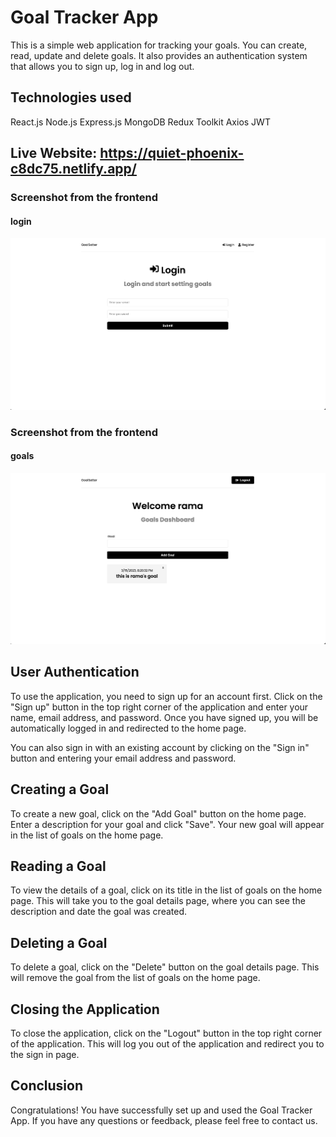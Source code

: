 # Goal Tracker App

This is a simple web application for tracking your goals. You can create, read, update and delete goals. It also provides an authentication system that allows you to sign up, log in and log out.

## Technologies used

React.js
Node.js
Express.js
MongoDB
Redux Toolkit
Axios
JWT

## Live Website: https://quiet-phoenix-c8dc75.netlify.app/

### Screenshot from the frontend
#### login
![Screenshot of Application](https://github.com/almarzouk/frontend/blob/main/Screenshot%202023-03-18%20at%2013.56.29.png)


### Screenshot from the frontend
#### goals
![Screenshot of Application](https://github.com/almarzouk/frontend/blob/main/Screenshot%202023-03-18%20at%2013.56.45.png)

## User Authentication

To use the application, you need to sign up for an account first. Click on the "Sign up" button in the top right corner of the application and enter your name, email address, and password. Once you have signed up, you will be automatically logged in and redirected to the home page.

You can also sign in with an existing account by clicking on the "Sign in" button and entering your email address and password.

## Creating a Goal

To create a new goal, click on the "Add Goal" button on the home page. Enter a description for your goal and click "Save". Your new goal will appear in the list of goals on the home page.

## Reading a Goal

To view the details of a goal, click on its title in the list of goals on the home page. This will take you to the goal details page, where you can see the description and date the goal was created.

## Deleting a Goal

To delete a goal, click on the "Delete" button on the goal details page. This will remove the goal from the list of goals on the home page.

## Closing the Application

To close the application, click on the "Logout" button in the top right corner of the application. This will log you out of the application and redirect you to the sign in page.

## Conclusion

Congratulations! You have successfully set up and used the Goal Tracker App. If you have any questions or feedback, please feel free to contact us.

